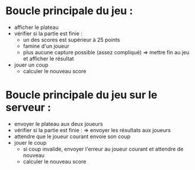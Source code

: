 # Boucle principale du jeu :
- afficher le plateau
- vérifier si la partie est finie :
    - un des scores est supérieur à 25 points
    - famine d'un joueur
    - plus aucune capture possible (assez compliqué)
    => mettre fin au jeu et afficher le résultat
- jouer un coup
    - calculer le nouveau score

# Boucle principale du jeu sur le serveur :
- envoyer le plateau aux deux joueurs
- vérifier si la partie est finie :
    => envoyer les résultats aux joueurs
- attendre que le joueur courant envoie son coup
- jouer le coup
    - si coup invalide, envoyer l'erreur au joueur courant et attendre de nouveau
    - calculer le nouveau score